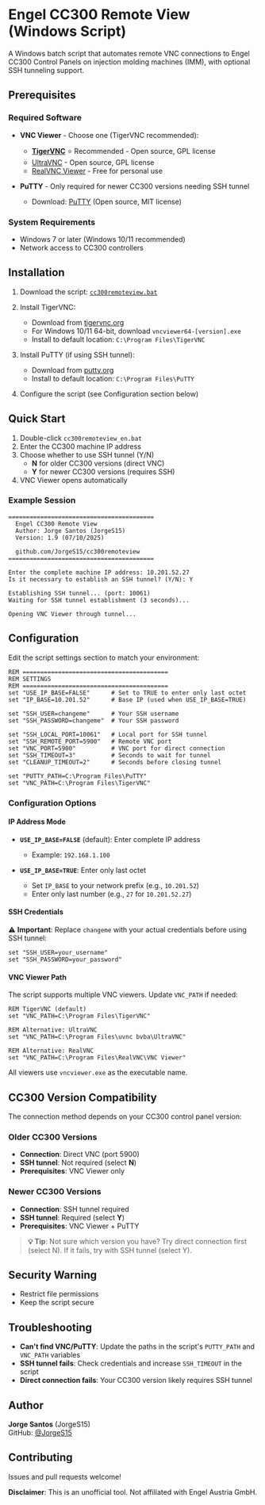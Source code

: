 # Engel CC300 Remote View (Windows Script)

A Windows batch script that automates remote VNC connections to Engel CC300 Control Panels on injection molding machines (IMM), with optional SSH tunneling support.

## Prerequisites

### Required Software

- **VNC Viewer** - Choose one (TigerVNC recommended):
  - **[TigerVNC](https://sourceforge.net/projects/tigervnc/)** ⭐ Recommended - Open source, GPL license
  - [UltraVNC]([https://uvnc.com/](https://uvnc.com/downloads/ultravnc.html)) - Open source, GPL license
  - [RealVNC Viewer](https://www.realvnc.com/en/connect/download/viewer/) - Free for personal use
  
- **PuTTY** - Only required for newer CC300 versions needing SSH tunnel
  - Download: [PuTTY]([https://www.putty.org/](https://www.chiark.greenend.org.uk/~sgtatham/putty/latest.html)) (Open source, MIT license)

### System Requirements

- Windows 7 or later (Windows 10/11 recommended)
- Network access to CC300 controllers

## Installation

1. Download the script:
   [`cc300remoteview.bat`](cc300remoteview.bat)

2. Install TigerVNC:
   - Download from [tigervnc.org]([https://tigervnc.org/](https://sourceforge.net/projects/tigervnc/))
   - For Windows 10/11 64-bit, download `vncviewer64-[version].exe`
   - Install to default location: `C:\Program Files\TigerVNC`

3. Install PuTTY (if using SSH tunnel):
   - Download from [putty.org]([https://www.putty.org/](https://www.chiark.greenend.org.uk/~sgtatham/putty/latest.html))
   - Install to default location: `C:\Program Files\PuTTY`

4. Configure the script (see Configuration section below)

## Quick Start

1. Double-click `cc300remoteview_en.bat`
2. Enter the CC300 machine IP address
3. Choose whether to use SSH tunnel (Y/N)
   - **N** for older CC300 versions (direct VNC)
   - **Y** for newer CC300 versions (requires SSH)
4. VNC Viewer opens automatically

### Example Session

```
=========================================
  Engel CC300 Remote View
  Author: Jorge Santos (JorgeS15)
  Version: 1.9 (07/10/2025)

  github.com/JorgeS15/cc300remoteview
=========================================

Enter the complete machine IP address: 10.201.52.27
Is it necessary to establish an SSH tunnel? (Y/N): Y

Establishing SSH tunnel... (port: 10061)
Waiting for SSH tunnel establishment (3 seconds)...

Opening VNC Viewer through tunnel...
```

## Configuration

Edit the script settings section to match your environment:

```batch
REM =========================================
REM SETTINGS
REM =========================================
set "USE_IP_BASE=FALSE"      # Set to TRUE to enter only last octet
set "IP_BASE=10.201.52"      # Base IP (used when USE_IP_BASE=TRUE)

set "SSH_USER=changeme"      # Your SSH username
set "SSH_PASSWORD=changeme"  # Your SSH password

set "SSH_LOCAL_PORT=10061"   # Local port for SSH tunnel
set "SSH_REMOTE_PORT=5900"   # Remote VNC port
set "VNC_PORT=5900"          # VNC port for direct connection
set "SSH_TIMEOUT=3"          # Seconds to wait for tunnel
set "CLEANUP_TIMEOUT=2"      # Seconds before closing tunnel

set "PUTTY_PATH=C:\Program Files\PuTTY"
set "VNC_PATH=C:\Program Files\TigerVNC"
```

### Configuration Options

#### IP Address Mode

- **`USE_IP_BASE=FALSE`** (default): Enter complete IP address
  - Example: `192.168.1.100`
  
- **`USE_IP_BASE=TRUE`**: Enter only last octet
  - Set `IP_BASE` to your network prefix (e.g., `10.201.52`)
  - Enter only last number (e.g., `27` for `10.201.52.27`)

#### SSH Credentials

⚠️ **Important**: Replace `changeme` with your actual credentials before using SSH tunnel:

```batch
set "SSH_USER=your_username"
set "SSH_PASSWORD=your_password"
```

#### VNC Viewer Path

The script supports multiple VNC viewers. Update `VNC_PATH` if needed:

```batch
REM TigerVNC (default)
set "VNC_PATH=C:\Program Files\TigerVNC"

REM Alternative: UltraVNC
set "VNC_PATH=C:\Program Files\uvnc bvba\UltraVNC"

REM Alternative: RealVNC
set "VNC_PATH=C:\Program Files\RealVNC\VNC Viewer"
```

All viewers use `vncviewer.exe` as the executable name.

## CC300 Version Compatibility

The connection method depends on your CC300 control panel version:

### Older CC300 Versions
- **Connection**: Direct VNC (port 5900)
- **SSH tunnel**: Not required (select **N**)
- **Prerequisites**: VNC Viewer only

### Newer CC300 Versions  
- **Connection**: SSH tunnel required
- **SSH tunnel**: Required (select **Y**)
- **Prerequisites**: VNC Viewer + PuTTY

> **💡 Tip**: Not sure which version you have? Try direct connection first (select N). If it fails, try with SSH tunnel (select Y).


## Security Warning

- Restrict file permissions
- Keep the script secure

## Troubleshooting

- **Can't find VNC/PuTTY**: Update the paths in the script's `PUTTY_PATH` and `VNC_PATH` variables
- **SSH tunnel fails**: Check credentials and increase `SSH_TIMEOUT` in the script
- **Direct connection fails**: Your CC300 version likely requires SSH tunnel

## Author

**Jorge Santos** (JorgeS15)  
GitHub: [@JorgeS15](https://github.com/JorgeS15)

## Contributing

Issues and pull requests welcome!

**Disclaimer**: This is an unofficial tool. Not affiliated with Engel Austria GmbH.
